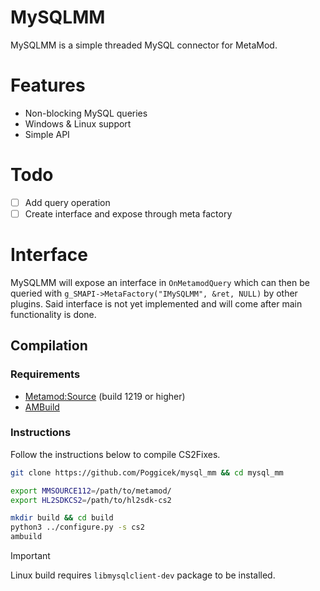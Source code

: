 # MySQLMM

MySQLMM is a simple threaded MySQL connector for MetaMod.

# Features

- Non-blocking MySQL queries
- Windows & Linux support
- Simple API

# Todo

- [ ] Add query operation
- [ ] Create interface and expose through meta factory

# Interface

MySQLMM will expose an interface in `OnMetamodQuery` which can then be queried with `g_SMAPI->MetaFactory("IMySQLMM", &ret, NULL)` by other plugins.
Said interface is not yet implemented and will come after main functionality is done.

## Compilation

### Requirements

- [Metamod:Source](https://www.sourcemm.net/downloads.php/?branch=master) (build 1219 or higher)
- [AMBuild](https://wiki.alliedmods.net/Ambuild)

### Instructions

Follow the instructions below to compile CS2Fixes.

```bash
git clone https://github.com/Poggicek/mysql_mm && cd mysql_mm

export MMSOURCE112=/path/to/metamod/
export HL2SDKCS2=/path/to/hl2sdk-cs2

mkdir build && cd build
python3 ../configure.py -s cs2
ambuild
```

> [!IMPORTANT]
> Linux build requires `libmysqlclient-dev` package to be installed.